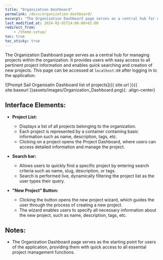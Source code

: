 ```yaml
---
title: "Organization Dashboard"
permalink: /docs/organization-dashboard/
excerpt: "The Organization Dashboard page serves as a central hub for managing projects within the organization"
last_modified_at: 2024-02-01T14:06:00+01:00
redirect_from:
    - /theme-setup/
toc: true
toc_sticky: true
---
```


The Organization Dashboard page serves as a central hub for managing projects within the organization. It provides users with easy access to all pertinent project information and enables quick searching and creation of new projects.
This page can be accessed at `localhost:80` after logging in to the application.




![Prompt Sail Organisatin Dashboard list of projects]({{ site.url }}{{ site.baseurl }}assets/images/Organization_Dashboard.png){: .align-center}



## Interface Elements:

-   **Project List:**

    -   Displays a list of all projects belonging to the organization.
    -   Each project is represented by a container containing basic information such as name, description, tags, etc.
    -   Clicking on a project opens the Project Dashboard, where users can access detailed information and manage the project.

-   **Search bar:**

    -   Allows users to quickly find a specific project by entering search criteria such as name, slug, description, or tags.
    -   Search is performed live, dynamically filtering the project list as the user types their query.

-   **"New Project" Button:**
    -   Clicking the button opens the new project wizard, which guides the user through the process of creating a new project.
    -   The wizard enables users to specify all necessary information about the new project, such as name, description, tags, etc.

## Notes:

-   The Organization Dashboard page serves as the starting point for users of the application, providing them with quick access to all essential project management functions.

